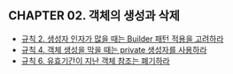 ## CHAPTER 02. 객체의 생성과 삭제

* [규칙 2. 생성자 인자가 많을 때는 Builder 패턴 적용을 고려하라](item-02.md)
* [규칙 4. 객체 생성을 막을 때는 private 생성자를 사용하라](item-04.md)
* [규칙 6. 유효기간이 지난 객체 참조는 폐기하라](item-06.md)